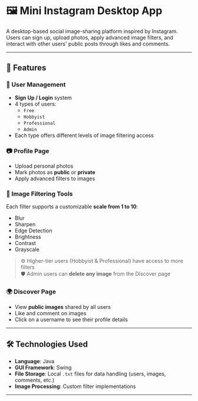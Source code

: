 # 🖼️ Mini Instagram Desktop App

A desktop-based social image-sharing platform inspired by Instagram. Users can sign up, upload photos, apply advanced image filters, and interact with other users' public posts through likes and comments.

---

## 🚀 Features

### 👤 User Management
- **Sign Up / Login** system
- 4 types of users:
  - `Free`
  - `Hobbyist`
  - `Professional`
  - `Admin`
- Each type offers different levels of image filtering access

### 📷 Profile Page
- Upload personal photos
- Mark photos as **public** or **private**
- Apply advanced filters to images

### 🎨 Image Filtering Tools
Each filter supports a customizable **scale from 1 to 10**:
- Blur
- Sharpen
- Edge Detection
- Brightness
- Contrast
- Grayscale

> ⚙️ Higher-tier users (Hobbyist & Professional) have access to more filters  
> 🛡️ Admin users can **delete any image** from the Discover page

### 🌍 Discover Page
- View **public images** shared by all users
- Like and comment on images
- Click on a username to see their profile details

---

## 🛠️ Technologies Used

- **Language**: Java
- **GUI Framework**: Swing
- **File Storage**: Local `.txt` files for data handling (users, images, comments, etc.)
- **Image Processing**: Custom filter implementations

---

